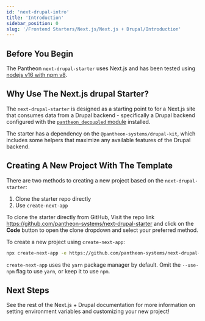 ```yaml
---
id: 'next-drupal-intro'
title: 'Introduction'
sidebar_position: 0
slug: '/Frontend Starters/Next.js/Next.js + Drupal/Introduction'
---
```


## Before You Begin

The Pantheon `next-drupal-starter` uses Next.js and has been tested using
[nodejs v16 with npm v8](https://nodejs.org/en/download/).

## Why Use The Next.js drupal Starter?

The `next-drupal-starter` is designed as a starting point to for a Next.js site
that consumes data from a Drupal backend - specifically a Drupal backend
configured with the
[`pantheon_decoupled` module](https://www.drupal.org/project/pantheon_decoupled)
installed.

The starter has a dependency on the `@pantheon-systems/drupal-kit`, which
includes some helpers that maximize any available features of the Drupal
backend.

## Creating A New Project With The Template

There are two methods to creating a new project based on the
`next-drupal-starter`:

1. Clone the starter repo directly
2. Use `create-next-app`

To clone the starter directly from GitHub, Visit the repo link
https://github.com/pantheon-systems/next-drupal-starter and click on the
**Code** button to open the clone dropdown and select your preferred method.

To create a new project using `create-next-app`:

```bash
npx create-next-app -e https://github.com/pantheon-systems/next-drupal-starter --use-npm
```

`create-next-app` uses the `yarn` package manager by default. Omit the
`--use-npm` flag to use `yarn`, or keep it to use `npm`.

## Next Steps

See the rest of the Next.js + Drupal documentation for more information on
setting environment variables and customizing your new project!
